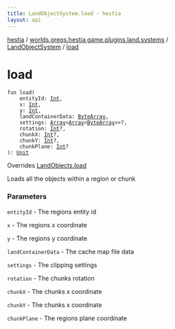 ```yaml
---
title: LandObjectSystem.load - hestia
layout: api
---
```


<div class='api-docs-breadcrumbs'><a href="../../index.html">hestia</a> / <a href="../index.html">worlds.gregs.hestia.game.plugins.land.systems</a> / <a href="index.html">LandObjectSystem</a> / <a href="./load.html">load</a></div>

# load

<div class="signature"><code><span class="keyword">fun </span><span class="identifier">load</span><span class="symbol">(</span><br/>&nbsp;&nbsp;&nbsp;&nbsp;<span class="parameterName" id="worlds.gregs.hestia.game.plugins.land.systems.LandObjectSystem$load(kotlin.Int, kotlin.Int, kotlin.Int, kotlin.ByteArray, kotlin.Array((kotlin.Array((kotlin.ByteArray)))), kotlin.Int, kotlin.Int, kotlin.Int, kotlin.Int)/entityId">entityId</span><span class="symbol">:</span>&nbsp;<a href="https://kotlinlang.org/api/latest/jvm/stdlib/kotlin/-int/index.html"><span class="identifier">Int</span></a><span class="symbol">, </span><br/>&nbsp;&nbsp;&nbsp;&nbsp;<span class="parameterName" id="worlds.gregs.hestia.game.plugins.land.systems.LandObjectSystem$load(kotlin.Int, kotlin.Int, kotlin.Int, kotlin.ByteArray, kotlin.Array((kotlin.Array((kotlin.ByteArray)))), kotlin.Int, kotlin.Int, kotlin.Int, kotlin.Int)/x">x</span><span class="symbol">:</span>&nbsp;<a href="https://kotlinlang.org/api/latest/jvm/stdlib/kotlin/-int/index.html"><span class="identifier">Int</span></a><span class="symbol">, </span><br/>&nbsp;&nbsp;&nbsp;&nbsp;<span class="parameterName" id="worlds.gregs.hestia.game.plugins.land.systems.LandObjectSystem$load(kotlin.Int, kotlin.Int, kotlin.Int, kotlin.ByteArray, kotlin.Array((kotlin.Array((kotlin.ByteArray)))), kotlin.Int, kotlin.Int, kotlin.Int, kotlin.Int)/y">y</span><span class="symbol">:</span>&nbsp;<a href="https://kotlinlang.org/api/latest/jvm/stdlib/kotlin/-int/index.html"><span class="identifier">Int</span></a><span class="symbol">, </span><br/>&nbsp;&nbsp;&nbsp;&nbsp;<span class="parameterName" id="worlds.gregs.hestia.game.plugins.land.systems.LandObjectSystem$load(kotlin.Int, kotlin.Int, kotlin.Int, kotlin.ByteArray, kotlin.Array((kotlin.Array((kotlin.ByteArray)))), kotlin.Int, kotlin.Int, kotlin.Int, kotlin.Int)/landContainerData">landContainerData</span><span class="symbol">:</span>&nbsp;<a href="https://kotlinlang.org/api/latest/jvm/stdlib/kotlin/-byte-array/index.html"><span class="identifier">ByteArray</span></a><span class="symbol">, </span><br/>&nbsp;&nbsp;&nbsp;&nbsp;<span class="parameterName" id="worlds.gregs.hestia.game.plugins.land.systems.LandObjectSystem$load(kotlin.Int, kotlin.Int, kotlin.Int, kotlin.ByteArray, kotlin.Array((kotlin.Array((kotlin.ByteArray)))), kotlin.Int, kotlin.Int, kotlin.Int, kotlin.Int)/settings">settings</span><span class="symbol">:</span>&nbsp;<a href="https://kotlinlang.org/api/latest/jvm/stdlib/kotlin/-array/index.html"><span class="identifier">Array</span></a><span class="symbol">&lt;</span><a href="https://kotlinlang.org/api/latest/jvm/stdlib/kotlin/-array/index.html"><span class="identifier">Array</span></a><span class="symbol">&lt;</span><a href="https://kotlinlang.org/api/latest/jvm/stdlib/kotlin/-byte-array/index.html"><span class="identifier">ByteArray</span></a><span class="symbol">&gt;</span><span class="symbol">&gt;</span><span class="symbol">?</span><span class="symbol">, </span><br/>&nbsp;&nbsp;&nbsp;&nbsp;<span class="parameterName" id="worlds.gregs.hestia.game.plugins.land.systems.LandObjectSystem$load(kotlin.Int, kotlin.Int, kotlin.Int, kotlin.ByteArray, kotlin.Array((kotlin.Array((kotlin.ByteArray)))), kotlin.Int, kotlin.Int, kotlin.Int, kotlin.Int)/rotation">rotation</span><span class="symbol">:</span>&nbsp;<a href="https://kotlinlang.org/api/latest/jvm/stdlib/kotlin/-int/index.html"><span class="identifier">Int</span></a><span class="symbol">?</span><span class="symbol">, </span><br/>&nbsp;&nbsp;&nbsp;&nbsp;<span class="parameterName" id="worlds.gregs.hestia.game.plugins.land.systems.LandObjectSystem$load(kotlin.Int, kotlin.Int, kotlin.Int, kotlin.ByteArray, kotlin.Array((kotlin.Array((kotlin.ByteArray)))), kotlin.Int, kotlin.Int, kotlin.Int, kotlin.Int)/chunkX">chunkX</span><span class="symbol">:</span>&nbsp;<a href="https://kotlinlang.org/api/latest/jvm/stdlib/kotlin/-int/index.html"><span class="identifier">Int</span></a><span class="symbol">?</span><span class="symbol">, </span><br/>&nbsp;&nbsp;&nbsp;&nbsp;<span class="parameterName" id="worlds.gregs.hestia.game.plugins.land.systems.LandObjectSystem$load(kotlin.Int, kotlin.Int, kotlin.Int, kotlin.ByteArray, kotlin.Array((kotlin.Array((kotlin.ByteArray)))), kotlin.Int, kotlin.Int, kotlin.Int, kotlin.Int)/chunkY">chunkY</span><span class="symbol">:</span>&nbsp;<a href="https://kotlinlang.org/api/latest/jvm/stdlib/kotlin/-int/index.html"><span class="identifier">Int</span></a><span class="symbol">?</span><span class="symbol">, </span><br/>&nbsp;&nbsp;&nbsp;&nbsp;<span class="parameterName" id="worlds.gregs.hestia.game.plugins.land.systems.LandObjectSystem$load(kotlin.Int, kotlin.Int, kotlin.Int, kotlin.ByteArray, kotlin.Array((kotlin.Array((kotlin.ByteArray)))), kotlin.Int, kotlin.Int, kotlin.Int, kotlin.Int)/chunkPlane">chunkPlane</span><span class="symbol">:</span>&nbsp;<a href="https://kotlinlang.org/api/latest/jvm/stdlib/kotlin/-int/index.html"><span class="identifier">Int</span></a><span class="symbol">?</span><br/><span class="symbol">)</span><span class="symbol">: </span><a href="https://kotlinlang.org/api/latest/jvm/stdlib/kotlin/-unit/index.html"><span class="identifier">Unit</span></a></code></div>

Overrides <a href="../../worlds.gregs.hestia.game.api.land/-land-objects/load.html">LandObjects.load</a>

Loads all the objects within a region or chunk

### Parameters

<code>entityId</code> - The regions entity id

<code>x</code> - The regions x coordinate

<code>y</code> - The regions y coordinate

<code>landContainerData</code> - The cache map file data

<code>settings</code> - The clipping settings

<code>rotation</code> - The chunks rotation

<code>chunkX</code> - The chunks x coordinate

<code>chunkY</code> - The chunks x coordinate

<code>chunkPlane</code> - The regions plane coordinate